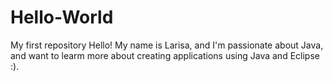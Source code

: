 # Hello-World
My first repository
Hello! 
My name is Larisa, and I'm passionate about Java, and want to learm more about creating applications using Java and Eclipse :).
